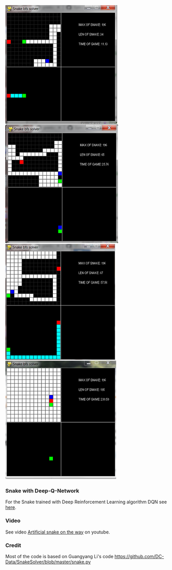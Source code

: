 ![](images/len_34_t_075.png) ![](images/len_65_t_075.png)    
![](images/len_87_t_075.png) ![](images/len196_t_075.png)

### Snake with Deep-Q-Network

For the Snake trained with Deep Reinforcement Learning algorithm DQN see [here](https://github.com/Rafael1s/Deep-Reinforcement-Learning-Udacity/tree/master/Snake-Pygame-DQN).

### Video
See video [Artificial snake on the way](https://www.youtube.com/watch?v=-jNfUrVniNg&t=2s) on youtube.

### Credit
Most of the code is based on Guangyang Li's code https://github.com/DC-Data/SnakeSolver/blob/master/snake.py
